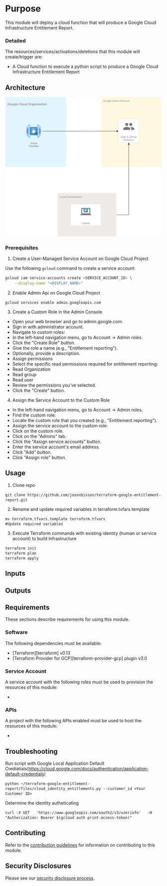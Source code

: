 # Purpose 

This module will deploy a cloud function that will produce a Google Cloud Infrastructure Entitlement Report. 

### Detailed

The resources/services/activations/deletions that this module will create/trigger are:

- A Cloud function to execute a python script to produce a Google Cloud Infrastructure Entitlement Report

## Architecture
![Reference Architecture](diagram/entitlements.svg)

### Prerequisites

1. Create a User-Managed Service Account on Google Cloud Project

Use the following `gcloud` command to create a service account:

```bash
gcloud iam service-accounts create <SERVICE_ACCOUNT_ID> \
    --display-name "<DISPLAY_NAME>"
```

2. Enable Admin Api on Google Cloud Project 

```
gcloud services enable admin.googleapis.com
```

3. Create a Custom Role in the Admin Console
- Open your web browser and go to admin.google.com.
- Sign in with administrator account.
- Navigate to custom roles:
- In the left-hand navigation menu, go to Account -> Admin roles.
- Click the "Create Role" button.
- Give the role a name (e.g., "Entitlement reporting").
- Optionally, provide a description.
- Assign permissions
- Select the specific read permissions required for entitlement reporting:
- Read Organization
- Read group
- Read user
- Review the permissions you've selected.
- Click the "Create" button.

4. Assign the Service Account to the Custom Role
- In the left-hand navigation menu, go to Account -> Admin roles.
- Find the custom role:
- Locate the custom role that you created (e.g., "Entitlement reporting").
- Assign the service account to the custom role:
- Click on the custom role.
- Click on the "Admins" tab.
- Click the "Assign service accounts" button.
- Enter the service account's email address.
- Click "Add" button.
- Click "Assign role" button.


## Usage

1. Clone repo
```
git clone https://github.com/jasonbisson/terraform-google-entitlement-report.git

```
2. Rename and update required variables in terraform.tvfars.template
```
mv terraform.tfvars.template terraform.tfvars
#Update required variables
```
3. Execute Terraform commands with existing identity (human or service account) to build Infrastructure 

```
terraform init
terraform plan
terraform apply
```

<!-- BEGINNING OF PRE-COMMIT-TERRAFORM DOCS HOOK -->
## Inputs


## Outputs


<!-- END OF PRE-COMMIT-TERRAFORM DOCS HOOK -->

## Requirements

These sections describe requirements for using this module.

### Software

The following dependencies must be available:

- [Terraform][terraform] v0.13
- [Terraform Provider for GCP][terraform-provider-gcp] plugin v3.0

### Service Account

A service account with the following roles must be used to provision
the resources of this module:

- 

### APIs

A project with the following APIs enabled must be used to host the
resources of this module:

- 

## Troubleshooting
Run script with Google Local Application Default Crediatials(https://cloud.google.com/docs/authentication/application-default-credentials) 

```
python ~/terraform-google-entitlement-report/files/cloud_identity_entitlements.py --customer_id <Your Customer ID>

```

Determine the identity autheticating
```
curl -X GET   'https://www.googleapis.com/oauth2/v3/userinfo'   -H "Authorization: Bearer $(gcloud auth print-access-token)"
```

## Contributing

Refer to the [contribution guidelines](./CONTRIBUTING.md) for
information on contributing to this module.


## Security Disclosures

Please see our [security disclosure process](./SECURITY.md).
